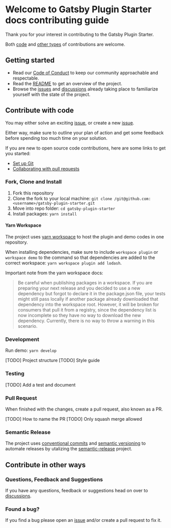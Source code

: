 # Welcome to Gatsby Plugin Starter docs contributing guide <!-- omit in toc -->

Thank you for your interest in contributing to the Gatsby Plugin Starter.

Both [code](https://github.com/davidpaulsson/gatsby-source-yotpo-next/blob/main/CONTRIBUTING.md#contribute-with-code) and [other types](https://github.com/davidpaulsson/gatsby-source-yotpo-next/blob/main/CONTRIBUTING.md#contribute-in-other-ways) of contributions are welcome.

## Getting started

- Read our [Code of Conduct](./CODE_OF_CONDUCT.md) to keep our community approachable and respectable.
- Read the [README](README.md) to get an overview of the project.
- Browse the [issues](https://github.com/davidpaulsson/gatsby-source-yotpo-next/issues) and [discussions](https://github.com/davidpaulsson/gatsby-source-yotpo-next/discussions) already taking place to familiarize yourself with the state of the project.

## Contribute with code

You may either solve an exciting [issue](https://github.com/davidpaulsson/gatsby-source-yotpo-next/issues), or create a new [issue](https://github.com/davidpaulsson/gatsby-source-yotpo-next/issues/new).

Either way, make sure to outline your plan of action and get some feedback before spending too much time on your solution.

If you are new to open source code contributions, here are some links to get you started:

- [Set up Git](https://docs.github.com/en/get-started/quickstart/set-up-git)
- [Collaborating with pull requests](https://docs.github.com/en/github/collaborating-with-pull-requests)

### Fork, Clone and Install

1. Fork this repository
2. Clone the fork to your local machine: `git clone /git@github.com:<username>/gatsby-plugin-starter.git`
3. Move into repo folder: `cd gatsby-plugin-starter`
4. Install packages: `yarn install`

#### Yarn Workspace

The project uses [yarn workspace](https://classic.yarnpkg.com/lang/en/docs/workspaces/) to host the plugin and demo codes in one repository.

When installing dependencies, make sure to include `workspace plugin` or `workspace demo` to the command so that dependencies are added to the correct workspace: `yarn workspace plugin add lodash`.

Important note from the yarn workspace docs:

> Be careful when publishing packages in a workspace. If you are preparing your next release and you decided to use a new dependency but forgot to declare it in the package.json file, your tests might still pass locally if another package already downloaded that dependency into the workspace root. However, it will be broken for consumers that pull it from a registry, since the dependency list is now incomplete so they have no way to download the new dependency. Currently, there is no way to throw a warning in this scenario.

### Development

Run demo: `yarn develop`

[TODO] Project structure
[TODO] Style guide

### Testing

[TODO] Add a test and document

### Pull Request

When finished with the changes, create a pull request, also known as a PR.

[TODO] How to name the PR
[TODO] Only squash merge allowed

### Semantic Release

The project uses [conventional commits](https://www.conventionalcommits.org/en/v1.0.0/) and [semantic versioning](https://semver.org/) to automate releases by utalizing the [semantic-release](https://semantic-release.gitbook.io/) project.

## Contribute in other ways

### Questions, Feedback and Suggestions

If you have any questions, feedback or suggestions head on over to [discussions](https://github.com/davidpaulsson/gatsby-source-yotpo-next/discussions).

### Found a bug?

If you find a bug please open an [issue](https://github.com/davidpaulsson/gatsby-source-yotpo-next/issues) and/or create a pull request to fix it.
